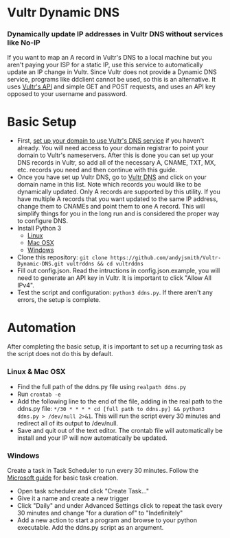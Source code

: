 # Vultr Dynamic DNS
### Dynamically update IP addresses in Vultr DNS without services like No-IP
If you want to map an A record in Vultr's DNS to a local machine but you aren't paying your ISP for a static IP, use this service to automatically update an IP change in Vultr. Since Vultr does not provide a Dynamic DNS service, programs like ddclient cannot be used, so this is an alternative. It uses [Vultr's API](https://www.vultr.com/api/) and simple GET and POST requests, and uses an API key opposed to your username and password.

# Basic Setup
- First, [set up your domain to use Vultr's DNS service](https://www.vultr.com/docs/introduction-to-vultr-dns) if you haven't already. You will need access to your domain registrar to point your domain to Vultr's nameservers. After this is done you can set up your DNS records in Vultr, so add all of the necessary A, CNAME, TXT, MX, etc. records you need and then continue with this guide.
- Once you have set up Vultr DNS, go to [Vultr DNS](https://my.vultr.com/dns/) and click on your domain name in this list. Note which records you would like to be dynamically updated. Only A records are supported by this utility. If you have multiple A records that you want updated to the same IP address, change them to CNAMEs and point them to one A record. This will simplify things for you in the long run and is considered the proper way to configure DNS.
- Install Python 3
    - [Linux](http://python-guide-pt-br.readthedocs.io/en/latest/starting/install3/linux/)
    - [Mac OSX](http://python-guide-pt-br.readthedocs.io/en/latest/starting/install3/osx/)
    - [Windows](http://python-guide-pt-br.readthedocs.io/en/latest/starting/install3/win/)
- Clone this repository: `git clone https://github.com/andyjsmith/Vultr-Dynamic-DNS.git vultrddns && cd vultrddns`
- Fill out config.json. Read the intructions in config.json.example, you will need to generate an API key in Vultr. It is important to click "Allow All IPv4".
- Test the script and configuration: `python3 ddns.py`. If there aren't any errors, the setup is complete.

# Automation
After completing the basic setup, it is important to set up a recurring task as the script does not do this by default.
### Linux & Mac OSX
- Find the full path of the ddns.py file using `realpath ddns.py`
- Run `crontab -e`
- Add the following line to the end of the file, adding in the real path to the ddns.py file: `*/30 * * * * cd [full path to ddns.py] && python3 ddns.py > /dev/null 2>&1`. This will run the script every 30 minutes and redirect all of its output to /dev/null.
- Save and quit out of the text editor. The crontab file will automatically be install and your IP will now automatically be updated.
### Windows
Create a task in Task Scheduler to run every 30 minutes.
Follow the [Microsoft guide](https://technet.microsoft.com/en-us/library/cc748993(v=ws.11).aspx) for basic task creation.
- Open task scheduler and click "Create Task..."
- Give it a name and create a new trigger
- Click "Daily" and under Advanced Settings click to repeat the task every 30 minutes and change "for a duration of" to "Indefinitely"
- Add a new action to start a program and browse to your python executable. Add the ddns.py script as an argument.
